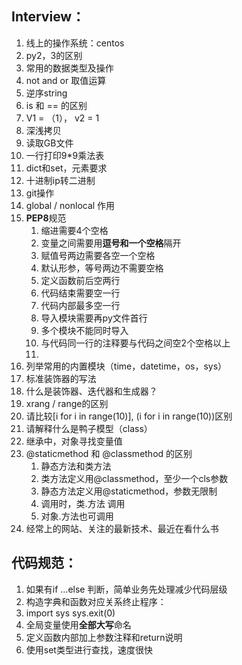 ## Interview：

1. 线上的操作系统：centos
2. py2，3的区别
3. 常用的数据类型及操作
4. not and or 取值运算
5. 逆序string
6. is 和 == 的区别
7. V1 = （1）， v2 = 1
8. 深浅拷贝
9. 读取GB文件
10. 一行打印9*9乘法表
11. dict和set，元素要求
12. 十进制ip转二进制
13. git操作
14. global / nonlocal 作用
15. **PEP8**规范
    1. 缩进需要4个空格
    2. 变量之间需要用**逗号和一个空格**隔开
    3. 赋值号两边需要各空一个空格
    4. 默认形参，等号两边不需要空格
    5. 定义函数前后空两行
    6. 代码结束需要空一行
    7. 代码内部最多空一行
    8. 导入模块需要再py文件首行
    9. 多个模块不能同时导入
    10. 与代码同一行的注释要与代码之间空2个空格以上
    11. 
16. 列举常用的内置模块（time，datetime，os，sys）
17. 标准装饰器的写法
18. 什么是装饰器、迭代器和生成器？
19. xrang / range的区别
20. 请比较[i for i in range(10)], (i for i in range(10))区别
21. 请解释什么是鸭子模型（class）
22. 继承中，对象寻找变量值
23. @staticmethod 和 @classmethod 的区别
    1. 静态方法和类方法
    2. 类方法定义用@classmethod，至少一个cls参数
    3. 静态方法定义用@staticmethod，参数无限制
    4. 调用时，类.方法 调用
    5. 对象.方法也可调用
24. 经常上的网站、关注的最新技术、最近在看什么书







## 代码规范：

1. 如果有if …else 判断，简单业务先处理减少代码层级
2. 构造字典和函数对应关系终止程序：
3. import sys      sys.exit(0)
5. 全局变量使用**全部大写**命名
6. 定义函数内部加上参数注释和return说明
6. 使用set类型进行查找，速度很快

